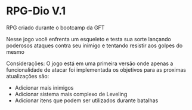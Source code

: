 # RPG-Dio V.1
RPG criado durante o bootcamp da GFT

Nesse jogo você enfrenta um esqueleto e testa sua sorte lançando poderosos ataques
contra seu inimigo e tentando resistir aos golpes do mesmo

Considerações:
O jogo está em uma primeira versão onde apenas a funcionalidade de atacar foi implementada
os objetivos para as proximas atualizações são:

* Adicionar mais inimigos
* Adicionar sistema mais complexo de Leveling 
* Adicionar itens que podem ser utilizados durante batalhas
